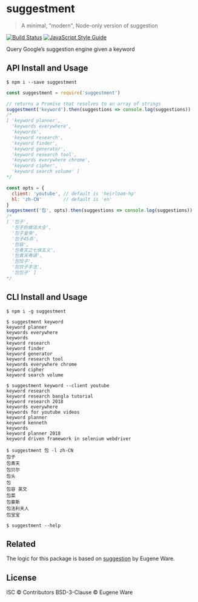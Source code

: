 # suggestment

> A minimal, "modern", Node-only version of suggestion

[![Build Status](https://travis-ci.org/nexdrew/suggestment.svg?branch=master)](https://travis-ci.org/nexdrew/suggestment)
[![JavaScript Style Guide](https://img.shields.io/badge/code_style-standard-brightgreen.svg)](https://standardjs.com)

Query Google’s suggestion engine given a keyword

## API Install and Usage

```console
$ npm i --save suggestment
```

```js
const suggestment = require('suggestment')

// returns a Promise that resolves to an array of strings
suggestment('keyword').then(suggestions => console.log(suggestions))
/*
[ 'keyword planner',
  'keywords everywhere',
  'keywords',
  'keyword research',
  'keyword finder',
  'keyword generator',
  'keyword research tool',
  'keywords everywhere chrome',
  'keyword cipher',
  'keyword search volume' ]
*/

const opts = {
  client: 'youtube', // default is 'heirloom-hp'
  hl: 'zh-CN'        // default is 'en'
}
suggestment('包', opts).then(suggestions => console.log(suggestions))
/*
[ '包子',
  '包子的做法大全',
  '包子皇帝',
  '包子45杀',
  '包容',
  '包青天之七侠五义',
  '包青天粤语',
  '包饺子',
  '包饺子手法',
  '包包子' ]
*/
```

## CLI Install and Usage

```console
$ npm i -g suggestment
```

```console
$ suggestment keyword
keyword planner
keywords everywhere
keywords
keyword research
keyword finder
keyword generator
keyword research tool
keywords everywhere chrome
keyword cipher
keyword search volume
```

```console
$ suggestment keyword --client youtube
keyword research
keyword research bangla tutorial
keyword research 2018
keywords everywhere
keywords for youtube videos
keyword planner
keyword kenneth
keywords
keyword planner 2018
keyword driven framework in selenium webdriver
```

```console
$ suggestment 包 -l zh-CN
包子
包青天
包贝尔
包头
包
包容 英文
包菜
包豪斯
包法利夫人
包宝宝
```

```console
$ suggestment --help
```

## Related

The logic for this package is based on [suggestion](https://github.com/eugeneware/suggestion) by Eugene Ware.

## License

ISC © Contributors
BSD-3-Clause © Eugene Ware
